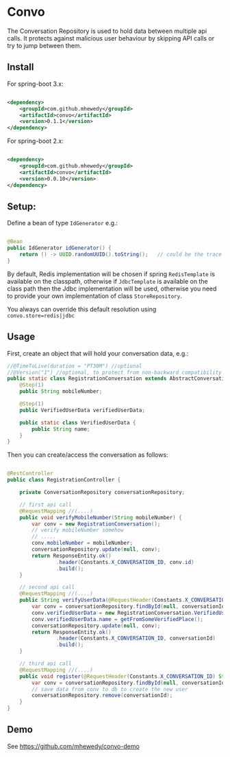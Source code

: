 # Convo

The Conversation Repository is used to hold data between multiple api calls.
It protects against malicious user behaviour by skipping API calls or try to jump between them.

## Install
For spring-boot 3.x:
```xml

<dependency>
    <groupId>com.github.mhewedy</groupId>
    <artifactId>convo</artifactId>
    <version>0.1.1</version>
</dependency>
```

For spring-boot 2.x:
```xml

<dependency>
    <groupId>com.github.mhewedy</groupId>
    <artifactId>convo</artifactId>
    <version>0.0.10</version>
</dependency>
```

## Setup:

Define a bean of type `IdGenerator` e.g.:

```java

@Bean
public IdGenerator idGenerator() {
    return () -> UUID.randomUUID().toString();   // could be the trace id or correlation id or request id, etc ...
}
```

By default, Redis implementation will be chosen if spring `RedisTemplate` is available on the classpath,
otherwise if `JdbcTemplate` is available on the class path then the Jdbc implementation will be used,
otherwise you need to provide your own implementation of class `StoreRepository`.

You always can override this default resolution using `convo.store=redis|jdbc`

## Usage

First, create an object that will hold your conversation data, e.g.:

```java
//@TimeToLive(duration = "PT30M") //optional
//@Version("1") //optional, to protect from non-backward compatibility changes to the conversation object, e.g. adding new non-nullable fields
public static class RegistrationConversation extends AbstractConversationHolder {
    @Step(1)
    public String mobileNumber;

    @Step(1)
    public VerifiedUserData verifiedUserData;

    public static class VerifiedUserData {
        public String name;
    }
}
```

Then you can create/access the conversation as follows:

```java

@RestController
public class RegistrationController {

    private ConversationRepository conversationRepository;

    // first api call
    @RequestMapping //(....)
    public void verifyMobileNumber(String mobileNumber) {
        var conv = new RegistrationConversation();
        // verify mobileNumber somehow
        // .....
        conv.mobileNumber = mobileNumber;
        conversationRepository.update(null, conv);
        return ResponseEntity.ok()
                .header(Constants.X_CONVERSATION_ID, conv.id)
                .build();
    }

    // second api call
    @RequestMapping //(....)
    public String verifyUserData(@RequestHeader(Constants.X_CONVERSATION_ID) String conversationId) {
        var conv = conversationRepository.findById(null, conversationId, RegistrationConversation.class);
        conv.verifiedUserData = new RegistrationConversation.VerifiedUserData();
        conv.verifiedUserData.name = getFromSomeVerifiedPlace();
        conversationRepository.update(null, conv);
        return ResponseEntity.ok()
                .header(Constants.X_CONVERSATION_ID, conversationId)
                .build();
    }

    // third api call
    @RequestMapping //(....)
    public void register(@RequestHeader(Constants.X_CONVERSATION_ID) String conversationId) {
        var conv = conversationRepository.findById(null, conversationId, RegistrationConversation.class);
        // save data from conv to db to create the new user 
        conversationRepository.remove(conversationId);
    }
}
```

## Demo

See https://github.com/mhewedy/convo-demo
